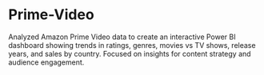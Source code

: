 # Prime-Video
Analyzed Amazon Prime Video data to create an interactive Power BI dashboard showing trends in ratings, genres, movies vs TV shows, release years, and sales by country. Focused on insights for content strategy and audience engagement.
